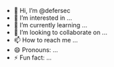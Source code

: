 - 👋 Hi, I’m @defersec
- 👀 I’m interested in ...
- 🌱 I’m currently learning ...
- 💞️ I’m looking to collaborate on ...
- 📫 How to reach me ...
- 😄 Pronouns: ...
- ⚡ Fun fact: ...

<!---
defersec/defersec is a ✨ special ✨ repository because its `README.md` (this file) appears on your GitHub profile.
You can click the Preview link to take a look at your changes.
--->
